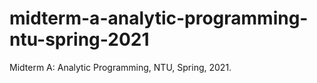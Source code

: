 # midterm-a-analytic-programming-ntu-spring-2021
Midterm A: Analytic Programming, NTU, Spring, 2021.

